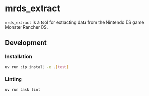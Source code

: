 # mrds_extract

`mrds_extract` is a tool for extracting data from the Nintendo DS game Monster Rancher DS.

## Development

### Installation

```bash
uv run pip install -e .[test]
```

### Linting

```bash
uv run task lint
```